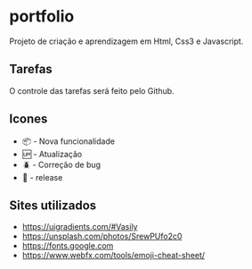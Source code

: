 # portfolio

Projeto de criação e aprendizagem em Html, Css3 e Javascript.
## Tarefas

O controle das tarefas será feito pelo Github.

## Icones
- :package: - Nova funcionalidade
- :up: - Atualização
- :beetle: - Correção de bug
- :checkered_flag: - release

## Sites utilizados

- https://uigradients.com/#Vasily
- https://unsplash.com/photos/SrewPUfo2c0
- https://fonts.google.com
- https://www.webfx.com/tools/emoji-cheat-sheet/